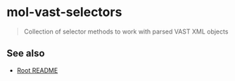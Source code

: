 # mol-vast-selectors

> Collection of selector methods to work with parsed VAST XML objects

## See also
* [Root README](../../README.md)